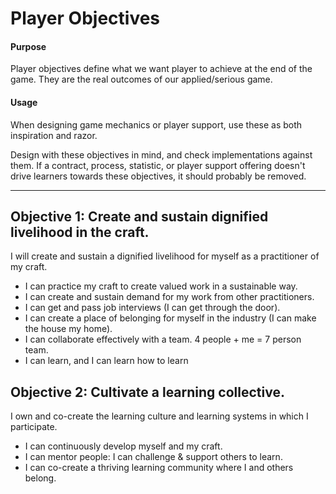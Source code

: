 # Player Objectives

#### Purpose
Player objectives define what we want player to achieve at the end of the game. They are the real outcomes of our applied/serious game.

#### Usage
When designing game mechanics or player support, use these as both inspiration and razor.

Design with these objectives in mind, and check implementations against them. If a contract, process, statistic, or player support offering doesn't drive learners towards these objectives, it should probably be removed.

---

## Objective 1: Create and sustain dignified livelihood in the craft.

I will create and sustain a dignified livelihood for myself as a practitioner of my craft.

- I can practice my craft to create valued work in a sustainable way.
- I can create and sustain demand for my work from other practitioners.
- I can get and pass job interviews (I can get through the door).
- I can create a place of belonging for myself in the industry (I can make the house my home).
- I can collaborate effectively with a team. 4 people + me = 7 person team.
- I can learn, and I can learn how to learn

## Objective 2: Cultivate a learning collective.

I own and co-create the learning culture and learning systems in which I participate.

- I can continuously develop myself and my craft.
- I can mentor people: I can challenge & support others to learn.
- I can co-create a thriving learning community where I and others belong.
